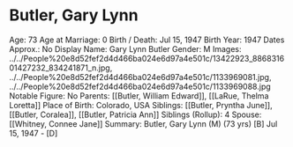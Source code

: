 # Butler, Gary Lynn

Age: 73
Age at Marriage: 0
Birth / Death: Jul 15, 1947
Birth Year: 1947
Dates Approx.: No
Display Name: Gary Lynn Butler
Gender: M
Images: ../../People%20e8d52fef2d4d466ba024e6d97a4e501c/13422923_886831601427232_834241871_n.jpg, ../../People%20e8d52fef2d4d466ba024e6d97a4e501c/1133969081.jpg, ../../People%20e8d52fef2d4d466ba024e6d97a4e501c/1133969088.jpg
Notable Figure: No
Parents: [[Butler, William Edward]], [[LaRue, Thelma Loretta]]
Place of Birth: Colorado, USA
Siblings: [[Butler, Pryntha June]], [[Butler, Coralea]], [[Butler, Patricia Ann]]
Siblings (Rollup): 4
Spouse: [[Whitney, Connee Jane]]
Summary: Butler, Gary Lynn (M) (73 yrs)
[B] Jul 15, 1947 - [D]